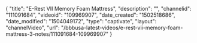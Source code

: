 {
    "title": "E-Rest VII Memory Foam Mattress",
    "description": "",
    "channelid": "111091684",
    "videoid": "109969907",
    "date_created": "1502518686",
    "date_modified": "1504049172",
    "type": "captivate",
    "layout": "channelVideo",
    "url": "\/bbbusa-latest-videos\/e-rest-vii-memory-foam-mattress-3-notes\/111091684-109969907"
}